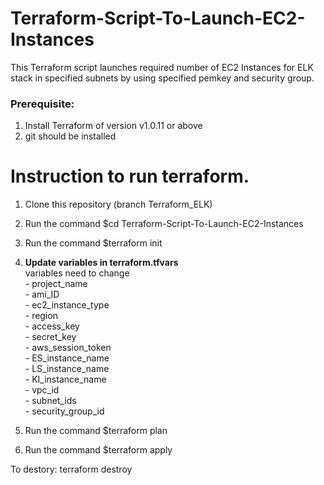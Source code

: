 
# Terraform-Script-To-Launch-EC2-Instances
This Terraform script launches required number of EC2 Instances for ELK stack in specified subnets by using specified pemkey and security group.

### Prerequisite:

1. Install Terraform of version  v1.0.11 or above
2. git should be installed

# Instruction to run terraform.

1. Clone this repository (branch Terraform_ELK)
2. Run the command $cd Terraform-Script-To-Launch-EC2-Instances
3. Run the command $terraform init 
4. **Update variables in terraform.tfvars** </br>
      variables need to change   </br>
       - project_name           </br>
       - ami_ID                  </br>
       - ec2_instance_type        </br>
       - region                    </br>
       - access_key                  </br>
       - secret_key                   </br>
       - aws_session_token             </br>
       - ES_instance_name               </br>
       - LS_instance_name               </br>
       - KI_instance_name               </br>
       - vpc_id                          </br>
       - subnet_ids                     </br>
       - security_group_id                 </br>
       
6. Run the command $terraform plan 
7.  Run the command $terraform apply

To destory: terraform destroy
